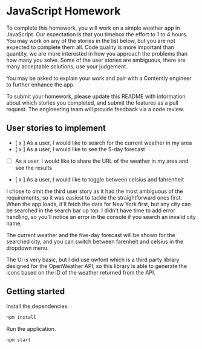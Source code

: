 # JavaScript Homework

To complete this homework, you will work on a simple weather app in JavaScript. Our expectation is that you timebox the effort to 1 to 4 hours. You may work on any of the stories in the list below, but you are not expected to complete them all. Code quality is more important than quantity, we are more interested in how you approach the problems than how many you solve. Some of the user stories are ambiguous, there are many acceptable solutions, use your judgement.

You may be asked to explain your work and pair with a Contently engineer to further enhance the app.

To submit your homework, please update this README with information about which stories you completed, and submit the features as a pull request. The engineering team will provide feedback via a code review.

## User stories to implement

- [ x ] As a user, I would like to search for the current weather in my area
- [ x ] As a user, I would like to see the 5-day forecast
- [ ] As a user, I would like to share the URL of the weather in my area and see the results
- [ x ] As a user, I would like to toggle between celsius and fahrenheit

I chose to omit the third user story as it had the most ambiguous of the requirements, so it was easiest to tackle the straightforward ones first. When the app loads, it'll fetch the data for New York first, but any city can be searched in the search bar up top. I didn't have time to add error handling, so you'll notice an error in the console if you search an invalid city name.

The current weather and the five-day forecast will be shown for the searched city, and you can switch between farenheit and celsius in the dropdown menu.

The UI is very basic, but I did use owfont which is a third party library designed for the OpenWeather API, so this library is able to generate the icons based on the ID of the weather returned from the API.

## Getting started

Install the dependencies.

```bash
npm install
```

Run the application.

```bash
npm start
```
